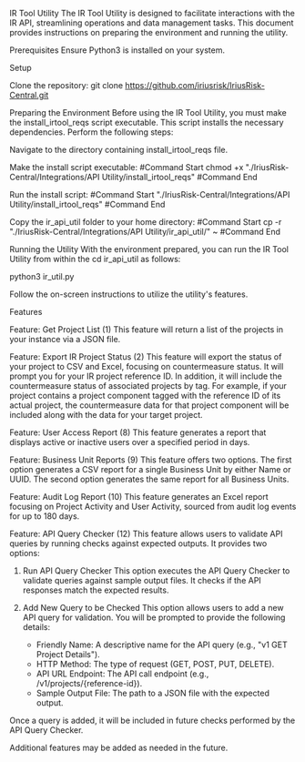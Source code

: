 IR Tool Utility
The IR Tool Utility is designed to facilitate interactions with the IR API, streamlining operations and data management tasks. This document provides instructions on preparing the environment and running the utility.

Prerequisites
Ensure Python3 is installed on your system.

Setup

Clone the repository:
git clone https://github.com/iriusrisk/IriusRisk-Central.git

Preparing the Environment
Before using the IR Tool Utility, you must make the install_irtool_reqs script executable. This script installs the necessary dependencies. Perform the following steps:

Navigate to the directory containing install_irtool_reqs file.

Make the install script executable:
#Command Start
chmod +x "./IriusRisk-Central/Integrations/API Utility/install_irtool_reqs"
#Command End

Run the install script:
#Command Start
"./IriusRisk-Central/Integrations/API Utility/install_irtool_reqs"
#Command End

Copy the ir_api_util folder to your home directory:
#Command Start
cp -r "./IriusRisk-Central/Integrations/API Utility/ir_api_util/" ~
#Command End

Running the Utility
With the environment prepared, you can run the IR Tool Utility from within the cd ir_api_util as follows:

python3 ir_util.py

Follow the on-screen instructions to utilize the utility's features.

Features

Feature: Get Project List (1)
This feature will return a list of the projects in your instance via a JSON file.

Feature: Export IR Project Status (2)
This feature will export the status of your project to CSV and Excel, focusing on countermeasure status. It will prompt you for your IR project reference ID.
In addition, it will include the countermeasure status of associated projects by tag.
For example, if your project contains a project component tagged with the reference ID of its actual project, the countermeasure data for that project component will be included along with the data for your target project.

Feature: User Access Report (8)
This feature generates a report that displays active or inactive users over a specified period in days.

Feature: Business Unit Reports (9)
This feature offers two options. The first option generates a CSV report for a single Business Unit by either Name or UUID. The second option generates the same report for all Business Units.

Feature: Audit Log Report (10)
This feature generates an Excel report focusing on Project Activity and User Activity, sourced from audit log events for up to 180 days.

Feature: API Query Checker (12)
This feature allows users to validate API queries by running checks against expected outputs. It provides two options:

1. Run API Query Checker
   This option executes the API Query Checker to validate queries against sample output files. It checks if the API responses match the expected results.

2. Add New Query to be Checked
   This option allows users to add a new API query for validation. You will be prompted to provide the following details:
   - Friendly Name: A descriptive name for the API query (e.g., "v1 GET Project Details").
   - HTTP Method: The type of request (GET, POST, PUT, DELETE).
   - API URL Endpoint: The API call endpoint (e.g., /v1/projects/{reference-id}).
   - Sample Output File: The path to a JSON file with the expected output.

Once a query is added, it will be included in future checks performed by the API Query Checker.

Additional features may be added as needed in the future.
